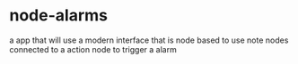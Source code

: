 # node-alarms
a app that will use a modern interface that is node based to use note nodes connected to a action node to trigger a alarm
